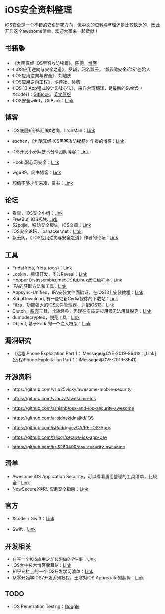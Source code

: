 # iOS安全资料整理



iOS安全是一个不错的安全研究方向，但中文的资料与整理还是比较缺乏的，因此开启这个awesome清单，欢迎大家来一起贡献！



## 书籍📚

- 《九阴真经·iOS黑客攻防秘籍》，陈德，[博客](https://www.exchen.net/)
- 《 iOS应用逆向与安全之道》，罗巍，网名飘云，“飘云阁安全论坛”创始人
- 《iOS应用逆向与安全》，刘培庆
- 《iOS应用逆向工程》，沙梓社、吴航
- 《iOS 13 App程式设计实战心法》，来自台湾翻译，是最新的Swift5 + Xcode11：[GitBook](https://www.appcoda.com.tw/learnswift/get-started.html)，[英文原版](https://www.appcoda.com/learnswift/get-started.html)
- 《iOS安全wiki》，GitBook：[Link](https://wizardforcel.gitbooks.io/ios-sec-wiki/content/chapter1/issue1-1.html)

## 博客

- iOS底层知识&汇编&逆向，IIronMan：[Link](https://www.jianshu.com/nb/25543579)

- exchen，《九阴真经 iOS黑客攻防秘籍》作者的博客：[Link](https://www.exchen.net/)

- iOS开发小分队技术分享团队博客：[Link](http://justdoios.club/)

- Hook|潜心习安全：[Link](https://gloxec.github.io/)

- wg689，简书博客：[Link](https://www.jianshu.com/u/e03c395306c5)

- 颜值不够才华来凑，简书：[Link](https://www.jianshu.com/u/ff864c7a8f24)



## 论坛

- 看雪，iOS安全小组：[Link](https://bbs.pediy.com/thread-212685.htm)
- FreeBuf, iOS板块: [Link]([https://www.freebuf.com/tag/ios%e5%ae%89%e5%85%a8](https://www.freebuf.com/tag/ios安全))
- 52pojie，移动安全板块，iOS文章：[Link](https://www.52pojie.cn/forum.php?mod=forumdisplay&fid=65&filter=typeid&typeid=195)
- iOS安全论坛，ioshacker.net：[Link](https://www.ioshacker.net/forum-38-1.html)
- 飘云阁，《 iOS应用逆向与安全之道》作者的论坛：[Link](https://www.chinapyg.com/thread-135989-1-1.html)



## 工具

- Frida(frida, frida-tools)：[Link](https://frida.re/)
- Lookin，腾讯开发，类似Reveal：[Link](https://lookin.work/)
- Hopper Disassembler,macOS和Linux反汇编程序：[Link](https://www.hopperapp.com/)
- IPA的获取方法和工具：[Link](https://www.jianshu.com/p/73e65b0a9b86)
- Appsync-Unified，IPA安装文件面验证，在iOS13上安装教程：[Link](https://kubadownload.com/news/appsync-unified)
- KubaDownload, 有一些较新Cydia软件的下载站：[Link](https://kubadownload.com/)
- Filza，功能强大的iOS文件管理器，适配iOS13：[Link](https://kubadownload.com/news/filza-file-manager)
- Clutch，[脱壳](https://www.jianshu.com/p/79d2d9f3958c)工具，比较经典，但现在有需要应用都无法用其脱壳：[Link](https://github.com/KJCracks/Clutch)
- dumpdecrypted，脱壳工具：[Link](https://github.com/stefanesser/dumpdecrypted/)
- Object,  基于Frida的一个注入框架：[Link](https://github.com/sensepost/objection)



## 漏洞研究

- 《远程iPhone Exploitation Part 1：iMessage与CVE-2019-8641》：[Link](远程iPhone Exploitation Part 1：iMessage与CVE-2019-8641)



## 开源资料

- https://github.com/vaib25vicky/awesome-mobile-security

- https://github.com/vsouza/awesome-ios

- https://github.com/ashishb/osx-and-ios-security-awesome
- https://github.com/ansjdnakjdnajkd/iOS
- https://github.com/ivRodriguezCA/RE-iOS-Apps
- https://github.com/felixgr/secure-ios-app-dev
- https://github.com/kai5263499/osx-security-awesome



## 清单

- Awesome iOS Application Security，可以看看里面整理的工具清单，比较全：[Link](https://enciphers.com/awesome-ios-application-security/)
- NowSecure的移动应用安全指南：[Link](https://books.nowsecure.com/secure-mobile-development/en/android/use-broadcasts-carefully.html)



## 官方

- Xcode + Swift：[Link](https://developer.apple.com/swift/resources/)

- Swift：[Link](https://developer.apple.com/videos/developer-tools/swift/)






## 开发相关

- 在写一个iOS应用之前必须做的7件事：[Link]()
- iOS大牛技术博客收藏贴：[Link](https://www.jianshu.com/p/c55c6b30ef28)
- 知乎专栏上的一个iOS开发学习清单：[Link](https://zhuanlan.zhihu.com/p/53217607)
- 从零开始学iOS7开发系列教程，王寒对iOS Appreciate的翻译：[Link](https://zhuanlan.zhihu.com/p/19652676)



## TODO

- iOS Penetration Testing：[Google](https://www.google.com/search?sxsrf=ALeKk02TTUXqUJzUP1Q6hwYBk5JEFdE6eA%3A1582972724188&source=hp&ei=ND9aXrqRCLXLmAWYgJxo&q=ios+penetration+testing&oq=iOS+pene&gs_l=psy-ab.3.0.0l7j0i22i30l3.596.2175..4044...1.0..0.559.2170.0j7j4-1j1......0....1..gws-wiz.......35i39j0i67j0i131j0i20i263j0i203.Iyfm2VOKTPE)
